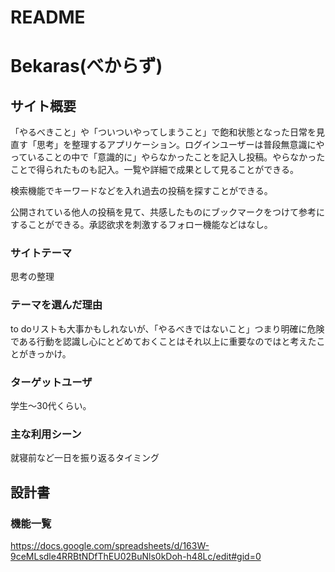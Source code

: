 # README

# Bekaras(べからず)

## サイト概要
「やるべきこと」や「ついついやってしまうこと」で飽和状態となった日常を見直す「思考」を整理するアプリケーション。ログインユーザーは普段無意識にやっていることの中で「意識的に」やらなかったことを記入し投稿。やらなかったことで得られたものも記入。一覧や詳細で成果として見ることができる。

検索機能でキーワードなどを入れ過去の投稿を探すことができる。

公開されている他人の投稿を見て、共感したものにブックマークをつけて参考にすることができる。承認欲求を刺激するフォロー機能などはなし。



### サイトテーマ
思考の整理

### テーマを選んだ理由
to doリストも大事かもしれないが、「やるべきではないこと」つまり明確に危険である行動を認識し心にとどめておくことはそれ以上に重要なのではと考えたことがきっかけ。


### ターゲットユーザ
学生～30代くらい。


### 主な利用シーン
就寝前など一日を振り返るタイミング

## 設計書

### 機能一覧
https://docs.google.com/spreadsheets/d/163W-9ceMLsdle4RRBtNDfThEU02BuNls0kDoh-h48Lc/edit#gid=0


